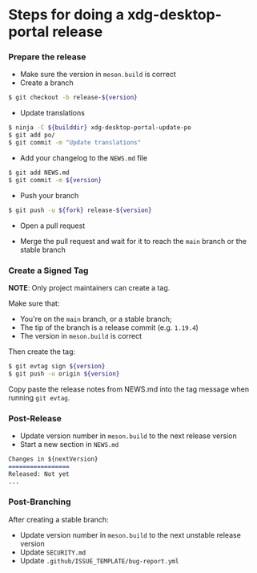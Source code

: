 # Steps for doing a xdg-desktop-portal release

### Prepare the release

- Make sure the version in `meson.build` is correct
- Create a branch
```sh
$ git checkout -b release-${version}
```
- Update translations
```sh
$ ninja -C ${builddir} xdg-desktop-portal-update-po
$ git add po/
$ git commit -m "Update translations"
```
- Add your changelog to the `NEWS.md` file
```sh
$ git add NEWS.md
$ git commit -m ${version}
```
- Push your branch
```sh
$ git push -u ${fork} release-${version}
```
- Open a pull request

- Merge the pull request and wait for it to reach the `main` branch or the
  stable branch

### Create a Signed Tag

**NOTE**: Only project maintainers can create a tag.

Make sure that:
 - You're on the `main` branch, or a stable branch;
 - The tip of the branch is a release commit (e.g. `1.19.4`)
 - The version in `meson.build` is correct

Then create the tag:

```sh
$ git evtag sign ${version}
$ git push -u origin ${version}
```

Copy paste the release notes from NEWS.md into the tag message when running
`git evtag`.

### Post-Release

- Update version number in `meson.build` to the next release version
- Start a new section in `NEWS.md`
```md
Changes in ${nextVersion}
=================
Released: Not yet
...
```

### Post-Branching

After creating a stable branch:
 
- Update version number in `meson.build` to the next unstable release version
- Update `SECURITY.md`
- Update `.github/ISSUE_TEMPLATE/bug-report.yml`
